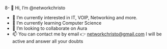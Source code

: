 8- 👋 Hi, I’m @networkchristo
- 👀 I’m currently interested in IT, VOIP, Networking and more. 
- 🌱 I’m currently learning Computer Science
- 💞️ I’m looking to collaborate on Aura
- 📫 You can contact me by email 👉 networkchristo@gmail.com 
     I will be active and answer all your doubts 

<!---
12967/12967 is a ✨ special ✨ repository because its `README.md` (this file) appears on your GitHub profile.
You can click the Preview link to take a look at your changes.
--->
